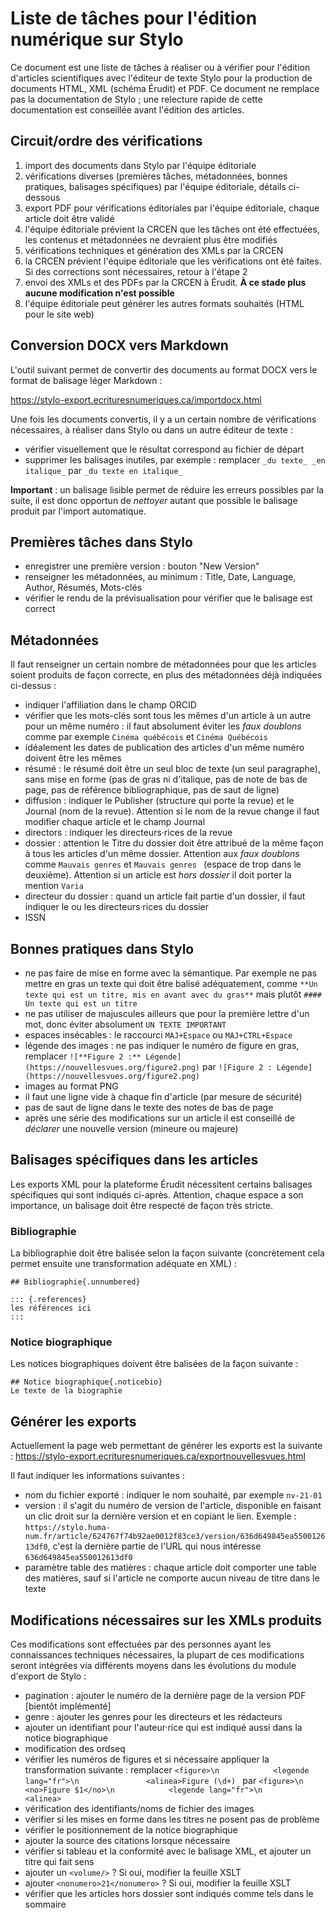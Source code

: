 # Liste de tâches pour l'édition numérique sur Stylo

Ce document est une liste de tâches à réaliser ou à vérifier pour l'édition d'articles scientifiques avec l'éditeur de texte Stylo pour la production de documents HTML, XML (schéma Érudit) et PDF.
Ce document ne remplace pas la documentation de Stylo ; une relecture rapide de cette documentation est conseillée avant l'édition des articles.

## Circuit/ordre des vérifications

1. import des documents dans Stylo par l'équipe éditoriale
2. vérifications diverses (premières tâches, métadonnées, bonnes pratiques, balisages spécifiques) par l'équipe éditoriale, détails ci-dessous
3. export PDF pour vérifications éditoriales par l'équipe éditoriale, chaque article doit être validé
4. l'équipe éditoriale prévient la CRCEN que les tâches ont été effectuées, les contenus et métadonnées ne devraient plus être modifiés
5. vérifications techniques et génération des XMLs par la CRCEN
6. la CRCEN prévient l'équipe éditoriale que les vérifications ont été faites. Si des corrections sont nécessaires, retour à l'étape 2
7. envoi des XMLs et des PDFs par la CRCEN à Érudit. **À ce stade plus aucune modification n'est possible**
8. l'équipe éditoriale peut générer les autres formats souhaités (HTML pour le site web)

## Conversion DOCX vers Markdown

L'outil suivant permet de convertir des documents au format DOCX vers le format de balisage léger Markdown :

https://stylo-export.ecrituresnumeriques.ca/importdocx.html

Une fois les documents convertis, il y a un certain nombre de vérifications nécessaires, à réaliser dans Stylo ou dans un autre éditeur de texte :

- vérifier visuellement que le résultat correspond au fichier de départ
- supprimer les balisages inutiles, par exemple : remplacer `_du texte_ _en italique_` par `_du texte en italique_`

**Important** : un balisage lisible permet de réduire les erreurs possibles par la suite, il est donc opportun de _nettoyer_ autant que possible le balisage produit par l'import automatique.


## Premières tâches dans Stylo

- enregistrer une première version : bouton "New Version"
- renseigner les métadonnées, au minimum : Title, Date, Language, Author, Résumés, Mots-clés
- vérifier le rendu de la prévisualisation pour vérifier que le balisage est correct


## Métadonnées

Il faut renseigner un certain nombre de métadonnées pour que les articles soient produits de façon correcte, en plus des métadonnées déjà indiquées ci-dessus :

- indiquer l'affiliation dans le champ ORCID
- vérifier que les mots-clés sont tous les mêmes d'un article à un autre pour un même numéro : il faut absolument éviter les _faux doublons_ comme par exemple `Cinéma québécois` et `Cinéma Québécois`
- idéalement les dates de publication des articles d'un même numéro doivent être les mêmes
- résumé : le résumé doit être un seul bloc de texte (un seul paragraphe), sans mise en forme (pas de gras ni d'italique, pas de note de bas de page, pas de référence bibliographique, pas de saut de ligne)
- diffusion : indiquer le Publisher (structure qui porte la revue) et le Journal (nom de la revue). Attention si le nom de la revue change il faut modifier chaque article et le champ Journal
- directors : indiquer les directeurs·rices de la revue
- dossier : attention le Titre du dossier doit être attribué de la même façon à tous les articles d'un même dossier. Attention aux _faux doublons_ comme `Mauvais genres` et `Mauvais genres ` (espace de trop dans le deuxième). Attention si un article est _hors dossier_ il doit porter la mention `Varia`
- directeur du dossier : quand un article fait partie d'un dossier, il faut indiquer le ou les directeurs·rices du dossier
- ISSN


## Bonnes pratiques dans Stylo

- ne pas faire de mise en forme avec la sémantique. Par exemple ne pas mettre en gras un texte qui doit être balisé adéquatement, comme `**Un texte qui est un titre, mis en avant avec du gras**` mais plutôt `#### Un texte qui est un titre`
- ne pas utiliser de majuscules ailleurs que pour la première lettre d'un mot, donc éviter absolument `UN TEXTE IMPORTANT`
- espaces insécables : le raccourci `MAJ+Espace` ou `MAJ+CTRL+Espace`
- légende des images : ne pas indiquer le numéro de figure en gras, remplacer `![**Figure 2 :** Légende](https://nouvellesvues.org/figure2.png)` par `![Figure 2 : Légende](https://nouvellesvues.org/figure2.png)`
- images au format PNG
- il faut une ligne vide à chaque fin d'article (par mesure de sécurité)
- pas de saut de ligne dans le texte des notes de bas de page
- après une série des modifications sur un article il est conseillé de _déclarer_ une nouvelle version (mineure ou majeure)


## Balisages spécifiques dans les articles

Les exports XML pour la plateforme Érudit nécessitent certains balisages spécifiques qui sont indiqués ci-après.
Attention, chaque espace a son importance, un balisage doit être respecté de façon très stricte.

### Bibliographie
La bibliographie doit être balisée selon la façon suivante (concrètement cela permet ensuite une transformation adéquate en XML) :

```
## Bibliographie{.unnumbered}

::: {.references}
les références ici
:::
```

### Notice biographique
Les notices biographiques doivent être balisées de la façon suivante :

```
## Notice biographique{.noticebio}
Le texte de la biographie
```


## Générer les exports

Actuellement la page web permettant de générer les exports est la suivante : https://stylo-export.ecrituresnumeriques.ca/exportnouvellesvues.html

Il faut indiquer les informations suivantes :

- nom du fichier exporté : indiquer le nom souhaité, par exemple `nv-21-01`
- version : il s'agit du numéro de version de l'article, disponible en faisant un clic droit sur la dernière version et en copiant le lien. Exemple : `https://stylo.huma-num.fr/article/624767f74b92ae0012f83ce3/version/636d649845ea550012613df0`, c'est la dernière partie de l'URL qui nous intéresse `636d649845ea550012613df0`
- paramètre table des matières : chaque article doit comporter une table des matières, sauf si l'article ne comporte aucun niveau de titre dans le texte


## Modifications nécessaires sur les XMLs produits

Ces modifications sont effectuées par des personnes ayant les connaissances techniques nécessaires, la plupart de ces modifications seront intégrées via différents moyens dans les évolutions du module d'export de Stylo :

- pagination : ajouter le numéro de la dernière page de la version PDF [bientôt implémenté]
- genre : ajouter les genres pour les directeurs et les rédacteurs
- ajouter un identifiant pour l'auteur·rice qui est indiqué aussi dans la notice biographique
- modification des ordseq
- vérifier les numéros de figures et si nécessaire appliquer la transformation suivante : remplacer `<figure>\n            <legende lang="fr">\n               <alinea>Figure (\d+) ` par `<figure>\n            <no>Figure $1</no>\n            <legende lang="fr">\n               <alinea>`
- vérification des identifiants/noms de fichier des images
- vérifier si les mises en forme dans les titres ne posent pas de problème
- vérifier le positionnement de la notice biographique
- ajouter la source des citations lorsque nécessaire
- vérifier si tableau et la conformité avec le balisage XML, et ajouter un titre qui fait sens
- ajouter un `<volume/>` ? Si oui, modifier la feuille XSLT
- ajouter `<nonumero>21</nonumero>` ? Si oui, modifier la feuille XSLT
- vérifier que les articles hors dossier sont indiqués comme tels dans le sommaire

